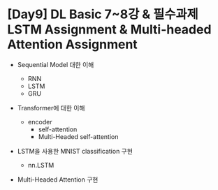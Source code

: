 # [Day9] DL Basic 7~8강 & 필수과제 LSTM Assignment & Multi-headed Attention Assignment

* Sequential Model 대한 이해
  * RNN
  * LSTM
  * GRU
* Transformer에 대한 이해
  * encoder
    * self-attention
    * Multi-Headed self-attention

* LSTM을 사용한 MNIST classification 구현
  * nn.LSTM

* Multi-Headed Attention 구현
  




